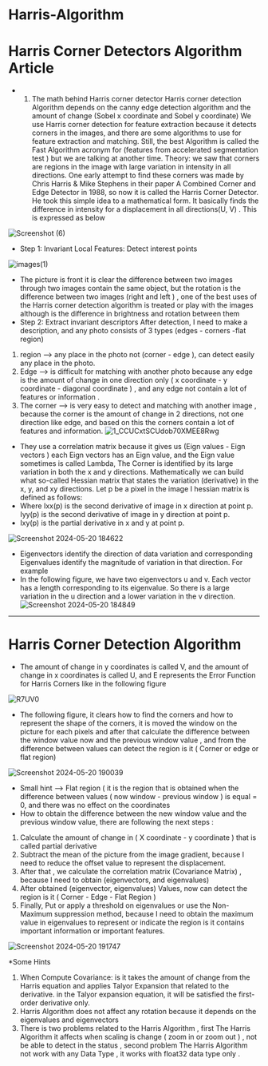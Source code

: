 # Harris-Algorithm
# Harris Corner Detectors Algorithm Article
* 1. The math behind Harris corner detector 
Harris corner detection Algorithm depends on the canny edge detection algorithm and the amount of change (Sobel x coordinate and Sobel y coordinate) 
We use Harris corner detection for feature extraction because it detects corners in the images, and there are some algorithms to use for feature extraction and matching. Still, the best Algorithm is called the Fast Algorithm acronym for (features from accelerated segmentation test ) but we are talking at another time.
Theory: we saw that corners are regions in the image with large variation in intensity in all directions. One early attempt to find these corners was made by Chris Harris & Mike Stephens in their paper A Combined Corner and Edge Detector in 1988, so now it is called the Harris Corner Detector. He took this simple idea to a mathematical form. It basically finds the difference in intensity for a displacement in all directions(U, V) . This is expressed as below

![Screenshot (6)](https://github.com/Alhousainy23/Harris-Algorithm/assets/125814743/5807cb3d-40bf-4115-8e33-646ac9c15331)


*  Step 1: Invariant Local Features: Detect interest points

  ![images(1)](https://github.com/Alhousainy23/Harris-Algorithm/assets/125814743/f405eefe-8a70-4ec7-84b5-fb14cb579920)

  
*  The picture is front it is  clear  the difference between two images through two images contain the same object, but the rotation is the difference between two images (right and left ) , one of     the best uses of the Harris corner detection algorithm is treated or play with the images although is the difference in brightness and rotation between them 
* Step 2: Extract invariant descriptors 
After detection, I need to make a description, and any photo consists of 3 types (edges - corners -flat region) 
1. region ⟶ any place in the photo not (corner - edge ), can detect easily any place in the photo. 
2. Edge ⟶ is difficult for matching with another photo because any edge is the amount of change in one direction only ( x coordinate - y coordinate - diagonal coordinate ) , and any edge not contain a lot of features or information .
3. The corner ⟶ is very easy to detect and matching with another image , because the corner is the amount of change in 2 directions, not one direction like edge, and based on this the corners contain a lot of features and information. 
![1_CCUCxtSCUdob70XMEE8Rwg](https://github.com/Alhousainy23/Harris-Algorithm/assets/125814743/f91f96e9-6a7b-4fb9-b409-29528b055059)


* They use a correlation matrix because it gives us (Eign values - Eign vectors ) 
each Eign vectors has an Eign value, and the Eign value sometimes is called Lambda, The Corner is identified by its large variation in both the x and y directions. Mathematically we can build what so-called Hessian matrix that states the variation (derivative) in the x, y, and xy directions. Let p be a pixel in the image I hessian matrix is defined as follows: 
* Where Ixx(p) is the second derivative of image in x direction at point p. Iyy(p) is the second derivative of image in y direction at point p.
*  Ixy(p) is the partial derivative in x and y at point p.

![Screenshot 2024-05-20 184622](https://github.com/Alhousainy23/Harris-Algorithm/assets/125814743/76b195a0-f6f6-4c5d-b727-183a0b829aba)

* Eigenvectors identify the direction of data variation and corresponding Eigenvalues identify the magnitude of variation in that direction. For example
* In the following figure, we have two eigenvectors u and v. Each vector has a length corresponding to its eigenvalue. So there is a large variation in the u direction and a lower variation in the v direction.
  ![Screenshot 2024-05-20 184849](https://github.com/Alhousainy23/Harris-Algorithm/assets/125814743/9cac0017-e8e2-45f9-a1ec-47582c34ec48)

--------------------------------------------------------------------------------------------------------------------------------------------------
# Harris Corner Detection Algorithm 
* The amount of change in y coordinates is called V, and the amount of change in x coordinates is called U, and E represents the Error Function for Harris Corners like in the following figure

![R7UV0](https://github.com/Alhousainy23/Harris-Algorithm/assets/125814743/e356efcd-04da-46b0-9676-531a0a06bf90)


* The following figure, it clears how to find the corners and how to represent the shape of the corners, it is moved the window on the picture for each pixels and after that calculate the difference between the window value now and the previous window value , and from the difference between values can detect the region is it ( Corner or edge or flat region)

![Screenshot 2024-05-20 190039](https://github.com/Alhousainy23/Harris-Algorithm/assets/125814743/5ce1efde-1358-4b9f-935c-5bb97db9d117)

* Small hint ⟶ Flat region ( it is the region that is obtained when the difference between values ( now window - previous window ) is equal = 0, and there was no effect on the coordinates
* How to obtain the difference between the new window value and the previous window value, there are following the next steps : 
1. Calculate the amount of change in ( X coordinate - y coordinate ) that is called partial derivative
2. Subtract the mean of the picture from the image gradient, because I need to reduce the offset value to represent the displacement.  
3. After that , we calculate the correlation matrix (Covariance Matrix) , because I need to obtain (eigenvectors, and eigenvalues) 
4. After obtained (eigenvector, eigenvalues) Values, now can detect the region is it ( Corner - Edge - Flat Region ) 
5. Finally, Put or apply a threshold on eigenvalues or use the Non-Maximum suppression method, because I need to obtain the maximum value in eigenvalues to represent or indicate the region is it contains important information or important features.

![Screenshot 2024-05-20 191747](https://github.com/Alhousainy23/Harris-Algorithm/assets/125814743/f4c99e75-3777-48d5-8529-e9bfb359e1d3)

*Some Hints 
1. When Compute Covariance: is it takes the amount of change from the Harris equation and applies Talyor Expansion that related to the derivative. in the Talyor expansion equation, it will be satisfied the first-order derivative only.
2. Harris Algorithm does not affect any rotation because it depends on the eigenvalues and eigenvectors 
3. There is two problems related to the Harris Algorithm , first The Harris Algorithm it affects when scaling is change ( zoom in or zoom out ) , not be able to detect in the status , second problem The Harris Algorithm not work with any Data Type , it works with float32 data type only .
